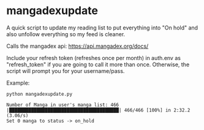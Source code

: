 # mangadexupdate
A quick script to update my reading list to put everything into "On hold" and also unfollow everything so my feed is cleaner.

Calls the mangadex api: https://api.mangadex.org/docs/

Include your refresh token (refreshes once per month) in auth.env as "refresh_token" if you are going to call it more than once. 
Otherwise, the script will prompt you for your username/pass.

Example:

```
python mangadexupdate.py

Number of Manga in user's manga list: 466
|████████████████████████████████████████| 466/466 [100%] in 2:32.2 (3.06/s) 
Set 0 manga to status -> on_hold
```
